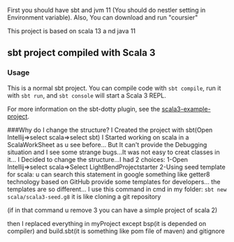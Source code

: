 First you should have sbt and jvm 11
(You should do nestler setting in Environment variable).
Also, You can download and run "coursier"


This project is based on scala 13 a
nd java 11
## sbt project compiled with Scala 3

### Usage

This is a normal sbt project. You can compile code with `sbt compile`, run it with `sbt run`, and `sbt console` will start a Scala 3 REPL.

For more information on the sbt-dotty plugin, see the
[scala3-example-project](https://github.com/scala/scala3-example-project/blob/main/README.md).


###Why do I change the structure?
I Created the project with sbt(Open Intellij=>select scala=>select sbt)
I Started working on scala in a ScalaWorkSheet as u see before... But It can't provide the Debugging situation and I see some strange bugs...It was not easy to creat classes in it... 
I Decided to change the structure...I had 2 choices:
1-Open Intellij=>select scala=>Select LightBendProjectstarter
2-Using seed template for scala: u can search this statement in google
 something like getter8 technology based on GitHub provide some templates for developers... the templates are so different...
I use this command in cmd in my folder:
`sbt new scala/scala3-seed.g8`
it is like cloning a git repository

(if in that command u remove 3 you can have a simple project of scala 2)

then I replaced everything in myProject except bsp(it is depended on compiler) and build.sbt(it is something like pom file of maven) and gitignore